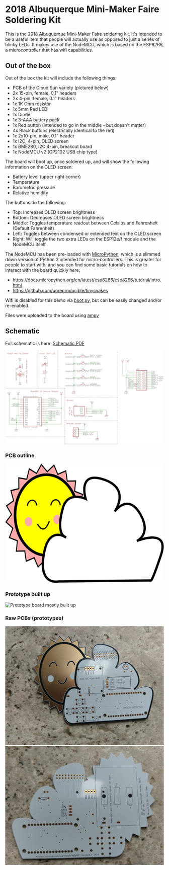 # 2018 Albuquerque Mini-Maker Faire Soldering Kit

This is the 2018 Albuquerque Mini-Maker Faire soldering kit, it's intended
to be a useful item that people will actually use as opposed to just a
series of blinky LEDs.  It makes use of the NodeMCU, which is based on the
ESP8266, a microcontroller that has wifi capabilities.


## Out of the box
Out of the box the kit will include the following things:
* PCB of the Cloud Sun variety (pictured below)
* 2x 15-pin, female, 0.1" headers
* 2x 4-pin, female, 0.1" headers
* 1x 1K Ohm resistor
* 1x 5mm Red LED
* 1x Diode
* 1x 3-AAA battery pack
* 1x Red button (intended to go in the middle - but doesn't matter)
* 4x Black buttons (electrically identical to the red)
* 1x 2x10-pin, male, 0.1" header
* 1x I2C, 4-pin, OLED screen
* 1x BME280, I2C 4-pin, breakout board
* 1x NodeMCU v2 (CP2102 USB chip type)

The board will boot up, once soldered up, and will show the following information on the OLED screen:
* Battery level (upper right corner)
* Temperature
* Barometric pressure
* Relative humidity

The buttons do the following:
* Top: Increases OLED screen brightness
* Bottom: Decreases OLED screen brightness
* Middle: Toggles temperature readout between Celsius and Fahrenheit (Default Fahrenheit)
* Left: Toggles between condensed or extended text on the OLED screen
* Right: Will toggle the two extra LEDs on the ESP12e/f module and the NodeMCU itself

The NodeMCU has been pre-loaded with [MicroPython](https://micropython.org), which is a slimmed down version of Python 3 intended for micro-controllers.  This is greater for people to start with, and you can find some basic tutorials on how to interact with the board quickly here:

* https://docs.micropython.org/en/latest/esp8266/esp8266/tutorial/intro.html
* https://github.com/unreproducible/tinysnakes

Wifi is disabled for this demo via [boot.py](https://github.com/warthog9/ABQMMF-Solderkit-2018/blob/master/src/boot.py), but can be easily changed and/or re-enabled.

Files were uploaded to the board using [ampy](https://github.com/adafruit/ampy)

## Schematic

Full schematic is here: [Schematic PDF](abqmmf2018-schematic.pdf)

![Schematic image](abqmmf2018-schematic.png)

### PCB outline
![Silkscreen and PCB Outline](CloudSun.png)

### Prototype built up
![Prototype board mostly built up](IMAG1415-left.jpg)

### Raw PCBs (prototypes)
![Bare prototype board - top](IMAG1411.jpg)
![Bare prototype board - bottom](IMAG1412.jpg)

